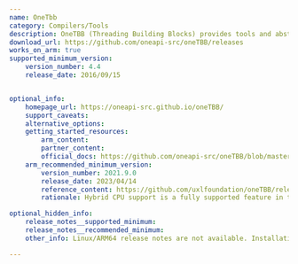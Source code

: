 ```yaml
---
name: OneTbb
category: Compilers/Tools
description: OneTBB (Threading Building Blocks) provides tools and abstractions that make it easier for developers to write parallel code in C++, without requiring deep knowledge of threading or concurrency.
download_url: https://github.com/oneapi-src/oneTBB/releases
works_on_arm: true
supported_minimum_version:
    version_number: 4.4
    release_date: 2016/09/15


optional_info:
    homepage_url: https://oneapi-src.github.io/oneTBB/
    support_caveats:
    alternative_options:
    getting_started_resources:
        arm_content:
        partner_content:
        official_docs: https://github.com/oneapi-src/oneTBB/blob/master/INSTALL.md
    arm_recommended_minimum_version:
        version_number: 2021.9.0
        release_date: 2023/04/14
        reference_content: https://github.com/uxlfoundation/oneTBB/releases/tag/v2021.9.0
        rationale: Hybrid CPU support is a fully supported feature in this release.

optional_hidden_info:
    release_notes__supported_minimum:
    release_notes__recommended_minimum:
    other_info: Linux/ARM64 release notes are not available. Installation and Testing are done using "apt install libtbb-dev". Kindly refer [here](https://launchpad.net/ubuntu/+source/tbb). The minimum version of tbb v4.4 corresponds to ubuntu:16.04 and v5.0 to ubuntu:22.04.

---
```


